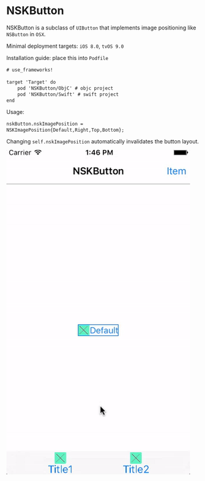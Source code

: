 # NSKButton
NSKButton is a subclass of `UIButton` that implements image positioning like `NSButton` in `OSX`.

Minimal deployment targets: `iOS 8.0`, `tvOS 9.0`

Installation guide: place this into `Podfile`

```
# use_frameworks!

target 'Target' do
    pod 'NSKButton/ObjC' # objc project
    pod 'NSKButton/Swift' # swift project
end
```

Usage:
```objc
nskButton.nskImagePosition = NSKImagePosition{Default,Right,Top,Bottom};
```

Changing `self.nskImagePosition` automatically invalidates the button layout.

![Alt text](https://github.com/NSSimpleApps/NSKButton/blob/master/NSKButton.gif)
